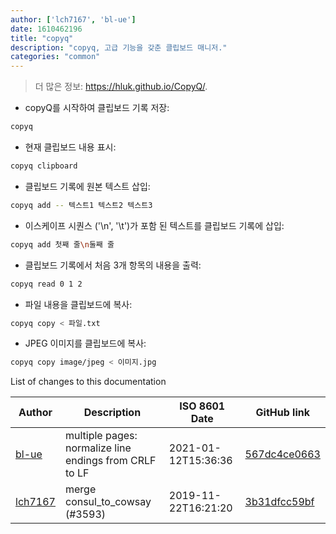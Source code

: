 ```yaml
---
author: ['lch7167', 'bl-ue']
date: 1610462196
title: "copyq"
description: "copyq, 고급 기능을 갖춘 클립보드 매니저."
categories: "common"
---
```

> 더 많은 정보: <https://hluk.github.io/CopyQ/>.

- copyQ를 시작하여 클립보드 기록 저장:

```bash
copyq
```

- 현재 클립보드 내용 표시:

```bash
copyq clipboard
```

- 클립보드 기록에 원본 텍스트 삽입:

```bash
copyq add -- 텍스트1 텍스트2 텍스트3
```

- 이스케이프 시퀀스 ('\n', '\t')가 포함 된 텍스트를 클립보드 기록에 삽입:

```bash
copyq add 첫째 줄\n둘째 줄
```

- 클립보드 기록에서 처음 3개 항목의 내용을 출력:

```bash
copyq read 0 1 2
```

- 파일 내용을 클립보드에 복사:

```bash
copyq copy < 파일.txt
```

- JPEG 이미지를 클립보드에 복사:

```bash
copyq copy image/jpeg < 이미지.jpg
```
List of changes to this documentation


Author | Description | ISO 8601 Date | GitHub link
------|-----|-----|-----
[bl-ue](mailto:54780737+bl-ue@users.noreply.github.com) | multiple pages: normalize line endings from CRLF to LF | 2021-01-12T15:36:36 | [567dc4ce0663](https://github.com/tldr-pages/tldr/commit/567dc4ce0663231ea1b8b9533b327094eb82ba1f)
[lch7167](mailto:youngsj69@gmail.com) | merge consul_to_cowsay (#3593) | 2019-11-22T16:21:20 | [3b31dfcc59bf](https://github.com/tldr-pages/tldr/commit/3b31dfcc59bf4f74075db7af37e193eebde977df)

